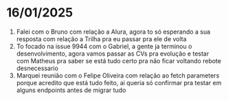 # 16/01/2025
1. Falei com o Bruno com relação a Alura, agora to só esperando a sua resposta com relação a Trilha pra eu passar pra ele de volta
2. To focado na issue 9944 com o Gabriel, a gente ja terminou o desenvolvimento, agora vamos passar as CVs pra evolução e testar com Matheus pra saber se está tudo certo pra não ficar voltando rebote desnecessario
3. Marquei reunião com o Felipe Oliveira com relação ao fetch parameters porque acredito que está tudo feito, ai queria só confirmar pra testar em alguns endpoints antes de migrar tudo